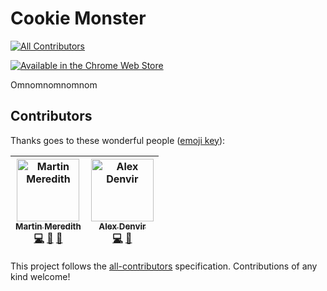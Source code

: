 # Cookie Monster
[![All Contributors](https://img.shields.io/badge/all_contributors-2-orange.svg?style=flat-square)](#contributors)

[![Available in the Chrome Web Store](https://developer.chrome.com/webstore/images/ChromeWebStore_Badge_v2_496x150.png)](https://chrome.google.com/webstore/detail/cookie-monster/ibfpgnoikflmicceihaikagpmilpnlic)

Omnomnomnomnom

## Contributors

Thanks goes to these wonderful people ([emoji key](https://github.com/all-contributors/all-contributors#emoji-key)):

<!-- ALL-CONTRIBUTORS-LIST:START - Do not remove or modify this section -->
<!-- prettier-ignore -->
| [<img src="https://avatars3.githubusercontent.com/u/570639?v=4" width="100px;" alt="Martin Meredith"/><br /><sub><b>Martin Meredith</b></sub>](https://www.sourceguru.net)<br />[💻](https://github.com/Mezzle/cookie-monster/commits?author=Mezzle "Code") [📖](https://github.com/Mezzle/cookie-monster/commits?author=Mezzle "Documentation") [🤔](#ideas-Mezzle "Ideas, Planning, & Feedback") | [<img src="https://avatars3.githubusercontent.com/u/1412074?v=4" width="100px;" alt="Alex Denvir"/><br /><sub><b>Alex Denvir</b></sub>](https://coldfff.com)<br />[💻](https://github.com/Mezzle/cookie-monster/commits?author=alexdenvir "Code") [🤔](#ideas-alexdenvir "Ideas, Planning, & Feedback") |
| :---: | :---: |
<!-- ALL-CONTRIBUTORS-LIST:END -->

This project follows the [all-contributors](https://github.com/all-contributors/all-contributors) specification. Contributions of any kind welcome!